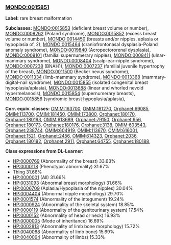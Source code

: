 
### [MONDO:0015851](http://purl.obolibrary.org/obo/MONDO_0015851)
**Label:** rare breast malformation

**Subclasses:** [MONDO:0015853](http://purl.obolibrary.org/obo/MONDO_0015853) (deficient breast volume or number), [MONDO:0008262](http://purl.obolibrary.org/obo/MONDO_0008262) (Poland syndrome), [MONDO:0015852](http://purl.obolibrary.org/obo/MONDO_0015852) (excess breast volume or number), [MONDO:0014450](http://purl.obolibrary.org/obo/MONDO_0014450) (breasts and/or nipples, aplasia or hypoplasia of, 2), [MONDO:0015464](http://purl.obolibrary.org/obo/MONDO_0015464) (craniofrontonasal dysplasia-Poland anomaly syndrome), [MONDO:0019840](http://purl.obolibrary.org/obo/MONDO_0019840) (Acropectororenal dysplasia), [MONDO:0008101](http://purl.obolibrary.org/obo/MONDO_0008101) (familial supernumerary nipples), [MONDO:0008411](http://purl.obolibrary.org/obo/MONDO_0008411) (ulnar-mammary syndrome), [MONDO:0008404](http://purl.obolibrary.org/obo/MONDO_0008404) (scalp-ear-nipple syndrome), [MONDO:0007238](http://purl.obolibrary.org/obo/MONDO_0007238) (BNAH1), [MONDO:0007237](http://purl.obolibrary.org/obo/MONDO_0007237) (familial juvenile hypertrophy of the breast), [MONDO:0011500](http://purl.obolibrary.org/obo/MONDO_0011500) (Becker nevus syndrome), [MONDO:0011334](http://purl.obolibrary.org/obo/MONDO_0011334) (limb-mammary syndrome), [MONDO:0013368](http://purl.obolibrary.org/obo/MONDO_0013368) (mammary-digital-nail syndrome), [MONDO:0015855](http://purl.obolibrary.org/obo/MONDO_0015855) (isolated congenital breast hypoplasia/aplasia), [MONDO:0013688](http://purl.obolibrary.org/obo/MONDO_0013688) (linear and whorled nevoid hypermelanosis), [MONDO:0015854](http://purl.obolibrary.org/obo/MONDO_0015854) (supernumerary breasts), [MONDO:0015856](http://purl.obolibrary.org/obo/MONDO_0015856) (syndromic breast hypoplasia/aplasia), 

**Corr. equiv. classes:** [OMIM:163700](http://purl.obolibrary.org/obo/OMIM_163700), [OMIM:181270](http://purl.obolibrary.org/obo/OMIM_181270), [Orphanet:69085](http://www.orpha.net/ORDO/Orphanet_69085), [OMIM:113700](http://purl.obolibrary.org/obo/OMIM_113700), [OMIM:181450](http://purl.obolibrary.org/obo/OMIM_181450), [OMIM:173800](http://purl.obolibrary.org/obo/OMIM_173800), [Orphanet:180170](http://www.orpha.net/ORDO/Orphanet_180170), [Orphanet:180193](http://www.orpha.net/ORDO/Orphanet_180193), [OMIM:613689](http://purl.obolibrary.org/obo/OMIM_613689), [Orphanet:79150](http://www.orpha.net/ORDO/Orphanet_79150), [Orphanet:956](http://www.orpha.net/ORDO/Orphanet_956), [Orphanet:180173](http://www.orpha.net/ORDO/Orphanet_180173), [Orphanet:180176](http://www.orpha.net/ORDO/Orphanet_180176), [Orphanet:3138](http://www.orpha.net/ORDO/Orphanet_3138), [OMIM:603543](http://purl.obolibrary.org/obo/OMIM_603543), [Orphanet:238744](http://www.orpha.net/ORDO/Orphanet_238744), [OMIM:604919](http://purl.obolibrary.org/obo/OMIM_604919), [OMIM:113670](http://purl.obolibrary.org/obo/OMIM_113670), [OMIM:616001](http://purl.obolibrary.org/obo/OMIM_616001), [Orphanet:1521](http://www.orpha.net/ORDO/Orphanet_1521), [Orphanet:2456](http://www.orpha.net/ORDO/Orphanet_2456), [OMIM:614323](http://purl.obolibrary.org/obo/OMIM_614323), [Orphanet:2036](http://www.orpha.net/ORDO/Orphanet_2036), [Orphanet:180182](http://www.orpha.net/ORDO/Orphanet_180182), [Orphanet:2911](http://www.orpha.net/ORDO/Orphanet_2911), [Orphanet:64755](http://www.orpha.net/ORDO/Orphanet_64755), [Orphanet:180188](http://www.orpha.net/ORDO/Orphanet_180188), 

**Class expressions from DL-Learner:**

- [HP:0000769](http://purl.obolibrary.org/obo/HP_0000769) (Abnormality of the breast) 33.63%
- [HP:0000118](http://purl.obolibrary.org/obo/HP_0000118) (Phenotypic abnormality) 31.67%
- Thing 31.66%
- [HP:0000001](http://purl.obolibrary.org/obo/HP_0000001) (All) 31.66%
- [HP:0031093](http://purl.obolibrary.org/obo/HP_0031093) (Abnormal breast morphology) 31.66%
- [HP:0006709](http://purl.obolibrary.org/obo/HP_0006709) (Aplasia/Hypoplasia of the nipples) 30.04%
- [HP:0004404](http://purl.obolibrary.org/obo/HP_0004404) (Abnormal nipple morphology) 29.70%
- [HP:0001574](http://purl.obolibrary.org/obo/HP_0001574) (Abnormality of the integument) 19.24%
- [HP:0000924](http://purl.obolibrary.org/obo/HP_0000924) (Abnormality of the skeletal system) 18.85%
- [HP:0000119](http://purl.obolibrary.org/obo/HP_0000119) (Abnormality of the genitourinary system) 17.54%
- [HP:0000152](http://purl.obolibrary.org/obo/HP_0000152) (Abnormality of head or neck) 16.93%
- [HP:0000005](http://purl.obolibrary.org/obo/HP_0000005) (Mode of inheritance) 16.69%
- [HP:0002813](http://purl.obolibrary.org/obo/HP_0002813) (Abnormality of limb bone morphology) 15.72%
- [HP:0040068](http://purl.obolibrary.org/obo/HP_0040068) (Abnormality of limb bone) 15.69%
- [HP:0040064](http://purl.obolibrary.org/obo/HP_0040064) (Abnormality of limbs) 15.33%



